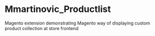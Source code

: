 Mmartinovic_Productlist
=======================

Magento extension demonstrating Magento way of displaying custom product collection at store frontend
